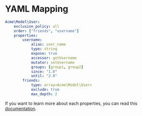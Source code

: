 # YAML Mapping

``` yaml
Acme\Model\User:
    exclusion_policy: all
    order: ["friends", "username"]
    properties:
        username:
            alias: user_name
            type: string
            expose: true
            accessor: getUsername
            mutator: setUsername
            groups: [group1, group2]
            since: "1.0"
            until: "2.0"
        friends:
            type: array<Acme\Model\User>
            exclude: true
            max_depth: 2
```

If you want to learn more about each properties, you can read this [documentation](/doc/mapping/mapping.md).
